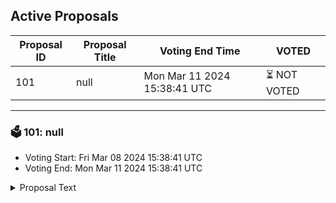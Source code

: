 ## Active Proposals

| Proposal ID | Proposal Title | Voting End Time | VOTED |
|-------------|----------------|-----------------|-------|
| 101 | null | Mon Mar 11 2024 15:38:41 UTC | ⏳ NOT VOTED |

---

### 🗳 101: null
- Voting Start: Fri Mar 08 2024 15:38:41 UTC
- Voting End: Mon Mar 11 2024 15:38:41 UTC

<details>
<summary>Proposal Text</summary>
 
null
</details>
